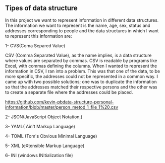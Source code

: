 ## Tipes of data structure

In this project we want to represent information in different data structures. The information we want to represent is the name, age, sex, status and addresses corresponding to people and the data structures in which I want to represent this information are:

1- CVS(Coma Separed Value)

CSV (Comma Separated Value), as the name implies, is a data structure where values ​​are separated by commas. CSV is readable by programs like Excel, with commas defining the columns. When I wanted to represent the information in CSV, I ran into a problem. This was that one of the data, to be more specific, the addresses could not be represented in a common way. I came up with two possible solutions; one was to duplicate the information so that the addresses matched their respective persons and the other was to create a separate file where the addresses could be placed.

https://github.com/kevin-pbdata-structure-personal-information/blob/master/person_metod_1_file_1%20.csv


2- JSON(JavaScript Object Notation,)

3- YAML( Ain't Markup Language)

4- TOML (Tom's Obvious Minimal Language)

5- XML (eXtensible Markup Language)

6- INI (windows INItialization file)

 